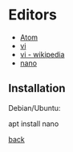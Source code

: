 Editors
=======

* [Atom](https://atom.io)
* [vi](vi.md)
 * [vi - wikipedia](https://en.wikipedia.org/wiki/Vi)
* [nano](https://www.nano-editor.org/)

Installation
------------

Debian/Ubuntu:

apt install nano

[back](../)

